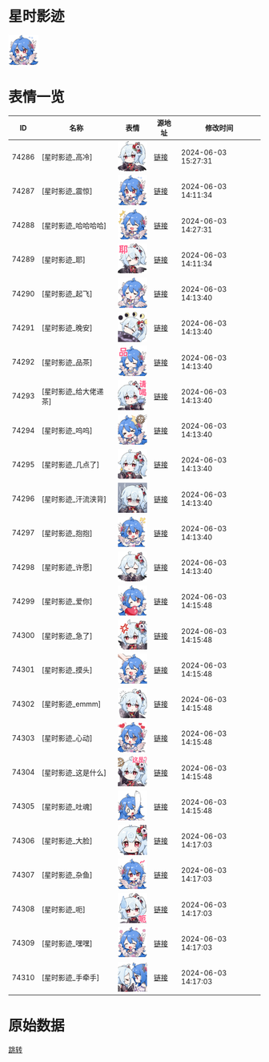 # 星时影迹

<img src="./cover.png" height="60" alt="cover" />

# 表情一览

|ID|名称|表情|源地址|修改时间|
|----|----|----|----|----|
|74286|[星时影迹_高冷]|<img src="./pic/074286_%5B星时影迹_高冷%5D.png" height="60" alt="高冷"/>|[链接](https://i0.hdslb.com/bfs/emote/58c5f81f991647287d323e1befd8300b35dbeeb8.png)|2024-06-03 15:27:31|
|74287|[星时影迹_震惊]|<img src="./pic/074287_%5B星时影迹_震惊%5D.png" height="60" alt="震惊"/>|[链接](https://i0.hdslb.com/bfs/emote/b4143bb9742450bcce514dd19fb14c834e3cbe33.png)|2024-06-03 14:11:34|
|74288|[星时影迹_哈哈哈哈]|<img src="./pic/074288_%5B星时影迹_哈哈哈哈%5D.png" height="60" alt="哈哈哈哈"/>|[链接](https://i0.hdslb.com/bfs/emote/922c997be3f62eecd643b20ba609bc6246a1c99b.png)|2024-06-03 14:27:31|
|74289|[星时影迹_耶]|<img src="./pic/074289_%5B星时影迹_耶%5D.png" height="60" alt="耶"/>|[链接](https://i0.hdslb.com/bfs/emote/fdb1286f65b26d270ea2eb21ead62580221b1b9e.png)|2024-06-03 14:11:34|
|74290|[星时影迹_起飞]|<img src="./pic/074290_%5B星时影迹_起飞%5D.png" height="60" alt="起飞"/>|[链接](https://i0.hdslb.com/bfs/emote/0aab26fb8d2fb6562002c9a32ee9f6434a00e112.png)|2024-06-03 14:13:40|
|74291|[星时影迹_晚安]|<img src="./pic/074291_%5B星时影迹_晚安%5D.png" height="60" alt="晚安"/>|[链接](https://i0.hdslb.com/bfs/emote/3d78b0c568123b7d69f6820dfe2cace440587d99.png)|2024-06-03 14:13:40|
|74292|[星时影迹_品茶]|<img src="./pic/074292_%5B星时影迹_品茶%5D.png" height="60" alt="品茶"/>|[链接](https://i0.hdslb.com/bfs/emote/7d415c78f0f26483a838695f08000df5141c6d71.png)|2024-06-03 14:13:40|
|74293|[星时影迹_给大佬递茶]|<img src="./pic/074293_%5B星时影迹_给大佬递茶%5D.png" height="60" alt="给大佬递茶"/>|[链接](https://i0.hdslb.com/bfs/emote/24a4f3034e1df7c0320b327c9434616537fe78ca.png)|2024-06-03 14:13:40|
|74294|[星时影迹_呜呜]|<img src="./pic/074294_%5B星时影迹_呜呜%5D.png" height="60" alt="呜呜"/>|[链接](https://i0.hdslb.com/bfs/emote/33746eb8fbc7a8e351b8a1efa916a69858ac1089.png)|2024-06-03 14:13:40|
|74295|[星时影迹_几点了]|<img src="./pic/074295_%5B星时影迹_几点了%5D.png" height="60" alt="几点了"/>|[链接](https://i0.hdslb.com/bfs/emote/5ceeb75928ccdc3f0bfc82f8abd5d43afab3fdcd.png)|2024-06-03 14:13:40|
|74296|[星时影迹_汗流浃背]|<img src="./pic/074296_%5B星时影迹_汗流浃背%5D.png" height="60" alt="汗流浃背"/>|[链接](https://i0.hdslb.com/bfs/emote/d4c579b9e2523b44de77d63a29901c3ba3a43d38.png)|2024-06-03 14:13:40|
|74297|[星时影迹_抱抱]|<img src="./pic/074297_%5B星时影迹_抱抱%5D.png" height="60" alt="抱抱"/>|[链接](https://i0.hdslb.com/bfs/emote/873c404cce0e675cbc718857907bbaecb2603484.png)|2024-06-03 14:13:40|
|74298|[星时影迹_许愿]|<img src="./pic/074298_%5B星时影迹_许愿%5D.png" height="60" alt="许愿"/>|[链接](https://i0.hdslb.com/bfs/emote/4b91402acbd3a11751720381078ed8e386528e14.png)|2024-06-03 14:13:40|
|74299|[星时影迹_爱你]|<img src="./pic/074299_%5B星时影迹_爱你%5D.png" height="60" alt="爱你"/>|[链接](https://i0.hdslb.com/bfs/emote/9733d93186a6b065a4b952017c509150e4e43292.png)|2024-06-03 14:15:48|
|74300|[星时影迹_急了]|<img src="./pic/074300_%5B星时影迹_急了%5D.png" height="60" alt="急了"/>|[链接](https://i0.hdslb.com/bfs/emote/e67f714c1b2b4e618933bf445aecabb502d4f59a.png)|2024-06-03 14:15:48|
|74301|[星时影迹_摸头]|<img src="./pic/074301_%5B星时影迹_摸头%5D.png" height="60" alt="摸头"/>|[链接](https://i0.hdslb.com/bfs/emote/4f2acd7a83d2a4b7c1603721d5bc6f1f2b831df5.png)|2024-06-03 14:15:48|
|74302|[星时影迹_emmm]|<img src="./pic/074302_%5B星时影迹_emmm%5D.png" height="60" alt="emmm"/>|[链接](https://i0.hdslb.com/bfs/emote/60bb5eef74e0d7e878d9e941c452cbfa9434426a.png)|2024-06-03 14:15:48|
|74303|[星时影迹_心动]|<img src="./pic/074303_%5B星时影迹_心动%5D.png" height="60" alt="心动"/>|[链接](https://i0.hdslb.com/bfs/emote/b2f76b6dc6baa97728f724f97848391b6377c9ed.png)|2024-06-03 14:15:48|
|74304|[星时影迹_这是什么]|<img src="./pic/074304_%5B星时影迹_这是什么%5D.png" height="60" alt="这是什么"/>|[链接](https://i0.hdslb.com/bfs/emote/c38d9846ab75d3b5393c170ae6ee6bdcd5d26f62.png)|2024-06-03 14:15:48|
|74305|[星时影迹_吐魂]|<img src="./pic/074305_%5B星时影迹_吐魂%5D.png" height="60" alt="吐魂"/>|[链接](https://i0.hdslb.com/bfs/emote/cb31ee3fc38ed92cd89bfc4918b8024cf197bdca.png)|2024-06-03 14:15:48|
|74306|[星时影迹_大脸]|<img src="./pic/074306_%5B星时影迹_大脸%5D.png" height="60" alt="大脸"/>|[链接](https://i0.hdslb.com/bfs/emote/a7294e867772a07554169a45377808b8b828a43e.png)|2024-06-03 14:17:03|
|74307|[星时影迹_杂鱼]|<img src="./pic/074307_%5B星时影迹_杂鱼%5D.png" height="60" alt="杂鱼"/>|[链接](https://i0.hdslb.com/bfs/emote/1b019ff8e5b653d1f44bb275ea843118217da03d.png)|2024-06-03 14:17:03|
|74308|[星时影迹_呃]|<img src="./pic/074308_%5B星时影迹_呃%5D.png" height="60" alt="呃"/>|[链接](https://i0.hdslb.com/bfs/emote/7549a1c50f48aba75d011282ceb3f33f604525e6.png)|2024-06-03 14:17:03|
|74309|[星时影迹_嘿嘿]|<img src="./pic/074309_%5B星时影迹_嘿嘿%5D.png" height="60" alt="嘿嘿"/>|[链接](https://i0.hdslb.com/bfs/emote/5849020f4ae99e73221e96280650cae6d5c4d844.png)|2024-06-03 14:17:03|
|74310|[星时影迹_手牵手]|<img src="./pic/074310_%5B星时影迹_手牵手%5D.png" height="60" alt="手牵手"/>|[链接](https://i0.hdslb.com/bfs/emote/289eadbe655ad4a715021cd0bb071b26a9e01b4d.png)|2024-06-03 14:17:03|

# 原始数据

[跳转](./raw.json)

